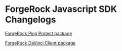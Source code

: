 # ForgeRock Javascript SDK Changelogs

[ForgeRock Ping Protect package](./packages/ping-protect/CHANGELOG.md)

[ForgeRock DaVinci Client package](./packages/davinci-client/CHANGELOG.md)
